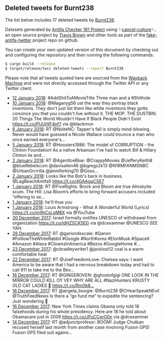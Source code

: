 ## Deleted tweets for Burnt238

The list below includes 17 deleted tweets by
[Burnt238](https://twitter.com/Burnt238).



Datasets generated by [Antifa Checker 161 Project](https://twitter.com/antifacheck161) using ✨[cancel-culture](https://github.com/travisbrown/cancel-culture)✨, an open source project by 
[Travis Brown](https://twitter.com/travisbrown) and other tools as part of the 
[fake-antifa-twitter](https://github.com/antifacheck161/fake-antifa-twitter) project repo on github.

You can create your own updated version of this document by checking out and configuring the
repository and then running the following commands:

```bash
$ cargo build --release
$ target/release/twcc deleted-tweets --report Burnt238
```

Please note that all tweets quoted here are sourced from the
[Wayback Machine](https://web.archive.org) and were not directly accessed through the Twitter API or
any Twitter client.

* [12 January 2018](https://web.archive.org/web/20180112040145/https://twitter.com/Burnt238/status/951665477847257090): #AddShitToAMovieTitle  Three man and a #Shithole <!--951665477847257090-->
* [10 January 2018](https://web.archive.org/web/20180110104555/https://twitter.com/Burnt238/status/951042413958778880): @Maganyg56 ust the way they portray black inventions. They don't just list them like white inventions they gotta convince you that you couldn't live without it. THE MOP. THE DUSTBIN. 20 Things The World Wouldn't Have If Black People Didn't Exist https://t.co/PUUHlF4nf7 via @blackmon <!--951042413958778880-->
* [ 6 January 2018](https://web.archive.org/web/20180106030105/https://twitter.com/Burnt238/status/949475883353559042): RT @NolteNC: Tapper's fall is simply mind-blowing. Never would have guessed a Nicole Wallace could trounce a man who once earned everyone's… <!--949475883353559042-->
* [ 5 January 2018](https://web.archive.org/web/20180105222135/https://twitter.com/Burnt238/status/949405544879620096): RT @Hoosiers1986: The model of CORRUPTION - the Clinton Foundation!  As a native Arkansan I've had to watch Bill &amp; Hillary Clinton lie and… <!--949405544879620096-->
* [ 2 January 2018](https://web.archive.org/web/20180102212001/https://twitter.com/Burnt238/status/948302887549054978): RT @AgentIceBlue: @CrappyMovies @JefferyKeith8 @blueRebelscum @davisallen46 @bgregs2k13 @N1RMFANMSNBC @UrbanGrrrrilla @jenniferking70 @Goss… <!--948302887549054978-->
* [ 2 January 2018](https://web.archive.org/web/20180102044046/https://twitter.com/Burnt238/status/948051418023432194): Looks like the Bob's back in business. @LagBeachAntifa5 https://t.co/4GAAgqCSE7 <!--948051418023432194-->
* [ 1 January 2018](https://web.archive.org/web/20180101212716/https://twitter.com/Burnt238/status/947942324201541634): RT @FiveRights: Brock and Bloom are true Alinskyite scum. The Hill: Lisa Bloom’s efforts to bring forward accusers included “offering to se… <!--947942324201541634-->
* [ 1 January 2018](https://web.archive.org/web/20180101104819/https://twitter.com/Burnt238/status/947707324118065152): he'll thue you <!--947707324118065152-->
* [ 1 January 2018](https://web.archive.org/web/20180101052014/https://twitter.com/Burnt238/status/947698962294820864): Louis Armstrong - What A Wonderful World (Lyrics) https://t.co/m9hCsLgM8X via @YouTube <!--947698962294820864-->
* [30 December 2017](https://web.archive.org/web/20171230224817/https://twitter.com/Burnt238/status/947237936973611009): Israel formally notifies UNESCO of withdrawal from organization https://t.co/ldHZSCK5EG via @dcexaminer @UNESCO SEE YAH. <!--947237936973611009-->
* [28 December 2017](https://web.archive.org/web/20171228234631/https://twitter.com/Burnt238/status/946527816123904001): RT @gariondescale: #Qanon #FolllowTheWhiteRabbit #Google #NorthKorea #ElonMusk #SpaceX #Amazon #Alexa #ClownsInAmerica #Bezos #GoogleHome #… <!--946527816123904001-->
* [23 December 2017](https://web.archive.org/web/20171223023143/https://twitter.com/Burnt238/status/944395062871560192): @cbradleywriter1 @jacklost12 coal is a warm comfortable heat <!--944395062871560192-->
* [22 December 2017](https://web.archive.org/web/20171222215233/https://twitter.com/Burnt238/status/944324808296165376): RT @JoeFreedomLove: Chelsea says: I want America to be aware that I had a nervous breakdown today and had to call 911 to take me to the Bev… <!--944324808296165376-->
* [16 December 2017](https://web.archive.org/web/20171216201324/https://twitter.com/Burnt238/status/942125529175678977): RT @GINGEROVEN: @ghostofgigi ONE LOOK IN THE MIRROR COULD KILL OY VEY   WHY ARE ALL #NaziHunters KRUSTY OLD CAT LADIES 🤔 https://t.co/Rm0b8… <!--942125529175678977-->
* [16 December 2017](https://web.archive.org/web/20171216093459/https://twitter.com/Burnt238/status/941964866356736000): RT @airgela_boogie: @Burnt238 @CHearSpeakNEvil @TruthFeedNews Is there a “go fund me” to expedite the sentencing?  Just wondering 🤔 <!--941964866356736000-->
* [16 December 2017](https://web.archive.org/web/20171216084054/https://twitter.com/Burnt238/status/941951255877910528): New York Times claims Obama only told 18 falsehoods during his whole presidency. Here are 18 he told about Obamacare just in 2009 https://t.co/JPuCCprO0n via @dcexaminer <!--941951255877910528-->
* [14 December 2017](https://web.archive.org/web/20171214013335/https://twitter.com/Burnt238/status/941118942352945156): RT @adjunctprofessr: BOOM! Judge Chutkan recused herself last month from another case involving Fusion GPS! Fusion GPS filed suit agains…  <!--941118942352945156-->
